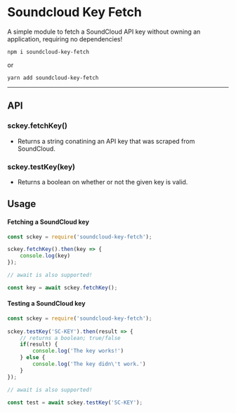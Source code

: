 # Soundcloud Key Fetch
A simple module to fetch a SoundCloud API key without owning an application, requiring no dependencies!
```
npm i soundcloud-key-fetch
```
or 
```
yarn add soundcloud-key-fetch
```
---
## API
### sckey.fetchKey()
- Returns a string conatining an API key that was scraped from SoundCloud.

### sckey.testKey(key)
- Returns a boolean on whether or not the given key is valid.

## Usage
#### Fetching a SoundCloud key
```javascript
const sckey = require('soundcloud-key-fetch');

sckey.fetchKey().then(key => {
    console.log(key)
});

// await is also supported!

const key = await sckey.fetchKey();
```

#### Testing a SoundCloud key
```javascript
const sckey = require('soundcloud-key-fetch');
	
sckey.testKey('SC-KEY').then(result => {
	// returns a boolean; true/false
	if(result) {
		console.log('The key works!')
	} else {
		console.log('The key didn\'t work.')
	}
});

// await is also supported!

const test = await sckey.testKey('SC-KEY');
```